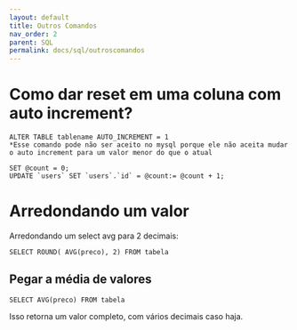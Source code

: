 ```yaml
---
layout: default
title: Outros Comandos
nav_order: 2
parent: SQL
permalink: docs/sql/outroscomandos
---
```


# Como dar reset em uma coluna com auto increment?

```
ALTER TABLE tablename AUTO_INCREMENT = 1
*Esse comando pode não ser aceito no mysql porque ele não aceita mudar o auto increment para um valor menor do que o atual

SET @count = 0;
UPDATE `users` SET `users`.`id` = @count:= @count + 1;
```

# Arredondando um valor

Arredondando um select avg para 2 decimais:
```
SELECT ROUND( AVG(preco), 2) FROM tabela

```

## Pegar a média de valores

```
SELECT AVG(preco) FROM tabela
```

Isso retorna um valor completo, com vários decimais caso haja.